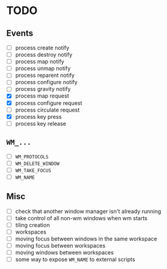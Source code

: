 # TODO
## Events
- [ ] process create notify
- [ ] process destroy notify
- [ ] process map notify
- [ ] process unmap notify
- [ ] process reparent notify
- [ ] process configure notify
- [ ] process gravity notify
- [x] process map request
- [x] process configure request
- [ ] process circulate request
- [x] process key press
- [ ] process key release
## `WM_...`
- [ ] `WM_PROTOCOLS`
- [ ] `WM_DELETE_WINDOW`
- [ ] `WM_TAKE_FOCUS`
- [ ] `WM_NAME`
## Misc
- [ ] check that another window manager isn't already running
- [ ] take control of all non-wm windows when wm starts
- [ ] tiling creation
- [ ] workspaces
- [ ] moving focus between windows in the same workspace
- [ ] moving focus between workspaces
- [ ] moving windows between workspaces
- [ ] some way to expose `WM_NAME` to external scripts
